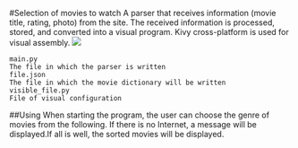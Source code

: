 #Selection of movies to watch
A parser that receives information (movie title, rating, photo) from the site.
The received information is processed, stored, and converted into a visual program.
Kivy cross-platform is used for visual assembly. [![](Kivy_logo.png)](https://kivy.org/)
````
main.py
The file in which the parser is written
file.json
The file in which the movie dictionary will be written
visible_file.py
File of visual configuration
````
##Using
When starting the program, the user can choose the genre of movies from the following. 
If there is no Internet, a message will be displayed.If all is well, the sorted movies will be displayed.